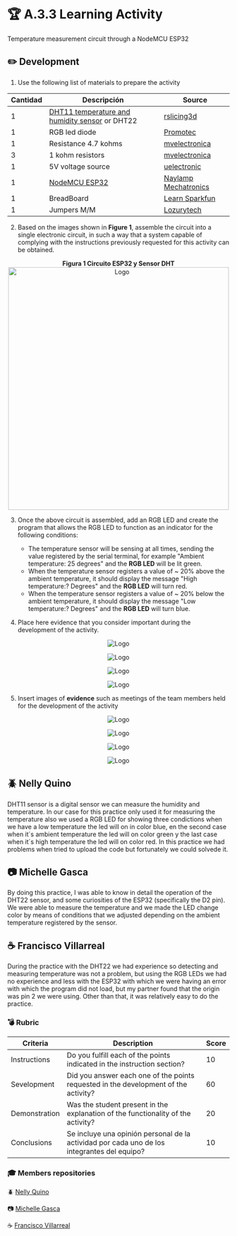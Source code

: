 # :trophy: A.3.3 Learning Activity
Temperature measurement circuit through a NodeMCU ESP32

## :pencil2: Development

1. Use the following list of materials to prepare the activity

| Cantidad | Descripción | Source | 
| -------- | ----------------- | ----------------- |
| 1  | [DHT11 temperature and humidity sensor](https://articulo.mercadolibre.com.mx/MLM-664315278-sensor-de-temperatura-y-humedad-dht11-cjumpers-arduino-pic-_JM#position=1&type=item&tracking_id=b203e8cd-c375-429a-9b75-8c57e8b35386) or DHT22 | [rslicing3d](https://www.rslicing3d.com/programacion-arduino-complementos/sensor-de-temperatura-dht11-y-dht22/) |
| 1        | RGB led diode | [Promotec](https://www.prometec.net/rgb-led/) |
| 1        | Resistance 4.7 kohms| [mvelectronica](https://mvelectronica.com/products/CW4K7) |
| 3        | 1 kohm resistors | [mvelectronica](https://mvelectronica.com/products/MW1K) |
| 1        | 5V voltage source | [uelectronic](https://uelectronics.com/producto/fuente-de-alimentacion-5v-10a/) |
| 1        | [NodeMCU ESP32](https://articulo.mercadolibre.com.mx/MLM-587686290-esp32-wifi-bluetooth-42-ble-nodemcu-esp8266-libro-gratis-_JM#position=1&type=item&tracking_id=84a6234b-5016-47eb-9950-39b49846ca72)  | [Naylamp Mechatronics](https://naylampmechatronics.com/espressif-esp/384-nodemcu-32-esp32-wifi.htm) |
| 1        | BreadBoard  | [Learn Sparkfun](https://learn.sparkfun.com/tutorials/how-to-use-a-breadboard/all#why-use-breadboards) |
| 1        | Jumpers M/M | [Lozurytech](https://www.lozurytech.com/product-page/kit-de-jumpers-variados-m-m-h-m-h-h-120pcs) |

2. Based on the images shown in **Figure 1**, assemble the circuit into a single electronic circuit, in such a way that a system capable of complying with the instructions previously requested for this activity can be obtained.

<p align="center"> 
    <strong>Figura 1 Circuito ESP32 y Sensor DHT</strong>
    <img alt="Logo" src="../imagenes/unidad3//C3.x_ESP32_DHT_wiring_bb.png"
    width=500 height=550>
</p>

3. Once the above circuit is assembled, add an RGB LED and create the program that allows the RGB LED to function as an indicator for the following conditions:
    - The temperature sensor will be sensing at all times, sending the value registered by the serial terminal, for example "Ambient temperature: 25 degrees" and the **RGB LED** will be lit green.
    - When the temperature sensor registers a value of ~ 20% above the ambient temperature, it should display the message "High temperature:? Degrees" and the **RGB LED** will turn red.
    - When the temperature sensor registers a value of ~ 20% below the ambient temperature, it should display the message "Low temperature:? Degrees" and the **RGB LED** will turn blue.

4. Place here evidence that you consider important during the development of the activity.

<p align="center"> 
    <img alt="Logo" src="../imagenes/unidad3/evidencia/A3.3Azul.jpg">
</p>

<p align="center"> 
    <img alt="Logo" src="../imagenes/unidad3/evidencia/A3.3Rojo.jpg">
</p>

<p align="center"> 
    <img alt="Logo" src="../imagenes/unidad3/evidencia/A3.3Verde.jpg">
</p>

<p align="center"> 
    <img alt="Logo" src="../imagenes/unidad3/evidencia/A3.3Registro.png">
</p>

5. Insert images of **evidence** such as meetings of the team members held for the development of the activity

<p align="center"> 
    <img alt="Logo" src="../imagenes/unidad3/evidencia/A3.3Discord1.png">
</p>

<p align="center"> 
    <img alt="Logo" src="../imagenes/unidad3/evidencia/A3.3Discord2.png">
</p>

<p align="center"> 
    <img alt="Logo" src="../imagenes/unidad3/evidencia/A3.3Slack1.png">
</p>

<p align="center"> 
    <img alt="Logo" src="../imagenes/unidad3/evidencia/A3.3Slack2.png">
</p>

## :beetle: Nelly Quino
<p>DHT11 sensor is a digital sensor we can measure the humidity and temperature. In our case for this practice only used it for measuring the temperature also we used a RGB LED for showing three condictions  when we have a low temperature the led will on in color blue, en the second case when it´s ambient temperature the led will on color green y the last case when it´s high temperature the led will on color red. In this practice we had  problems when tried to upload the code but fortunately we could solvede it.</p>

## :camera: Michelle Gasca
<p>By doing this practice, I was able to know in detail the operation of the DHT22 sensor, and some curiosities of the ESP32 (specifically the D2 pin). We were able to measure the temperature and we made the LED change color by means of conditions that we adjusted depending on the ambient temperature registered by the sensor.</p>

## :coffee: Francisco Villarreal 
<p>
During the practice with the DHT22 we had experience so detecting and measuring temperature was not a problem, but using the RGB LEDs we had no experience and less with the ESP32 with which we were having an error with which the program did not load, but my partner found that the origin was pin 2 we were using. Other than that, it was relatively easy to do the practice.</p>

### :bomb: Rubric

| Criteria| Description | Score |
| ------------- | -------------------------------------------------------------------------------------------- | ------- |
| Instructions | Do you fulfill each of the points indicated in the instruction section? | 10 |
| Sevelopment    | Did you answer each one of the points requested in the development of the activity?   | 60      |
|Demonstration|Was the student present in the explanation of the functionality of the activity?|20| 
|Conclusions|Se incluye una opinión personal de la actividad por cada uno de los integrantes del equipo?|10|

### :mortar_board: Members repositories
:beetle: [Nelly Quino](https://github.com/NellyQuino/SistemasProgramables)

:camera: [Michelle Gasca](https://github.com/C3XDN/Sistemas-programables)

:coffee: [Francisco Villarreal](https://github.com/FranciscoVF/Sistemas-Programables/)